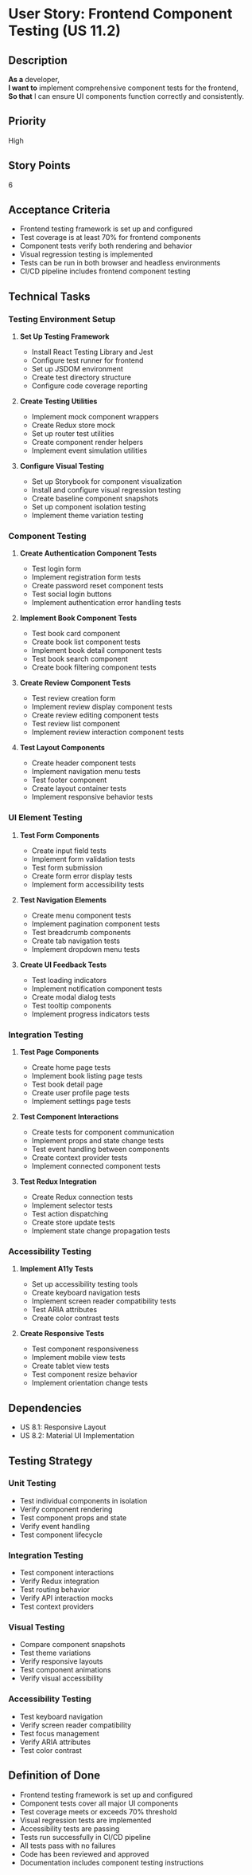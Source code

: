 # User Story: Frontend Component Testing (US 11.2)

## Description
**As a** developer,  
**I want to** implement comprehensive component tests for the frontend,  
**So that** I can ensure UI components function correctly and consistently.

## Priority
High

## Story Points
6

## Acceptance Criteria
- Frontend testing framework is set up and configured
- Test coverage is at least 70% for frontend components
- Component tests verify both rendering and behavior
- Visual regression testing is implemented
- Tests can be run in both browser and headless environments
- CI/CD pipeline includes frontend component testing

## Technical Tasks

### Testing Environment Setup
1. **Set Up Testing Framework**
   - Install React Testing Library and Jest
   - Configure test runner for frontend
   - Set up JSDOM environment
   - Create test directory structure
   - Configure code coverage reporting

2. **Create Testing Utilities**
   - Implement mock component wrappers
   - Create Redux store mock
   - Set up router test utilities
   - Create component render helpers
   - Implement event simulation utilities

3. **Configure Visual Testing**
   - Set up Storybook for component visualization
   - Install and configure visual regression testing
   - Create baseline component snapshots
   - Set up component isolation testing
   - Implement theme variation testing

### Component Testing
1. **Create Authentication Component Tests**
   - Test login form
   - Implement registration form tests
   - Create password reset component tests
   - Test social login buttons
   - Implement authentication error handling tests

2. **Implement Book Component Tests**
   - Test book card component
   - Create book list component tests
   - Implement book detail component tests
   - Test book search component
   - Create book filtering component tests

3. **Create Review Component Tests**
   - Test review creation form
   - Implement review display component tests
   - Create review editing component tests
   - Test review list component
   - Implement review interaction component tests

4. **Test Layout Components**
   - Create header component tests
   - Implement navigation menu tests
   - Test footer component
   - Create layout container tests
   - Implement responsive behavior tests

### UI Element Testing
1. **Test Form Components**
   - Create input field tests
   - Implement form validation tests
   - Test form submission
   - Create form error display tests
   - Implement form accessibility tests

2. **Test Navigation Elements**
   - Create menu component tests
   - Implement pagination component tests
   - Test breadcrumb components
   - Create tab navigation tests
   - Implement dropdown menu tests

3. **Create UI Feedback Tests**
   - Test loading indicators
   - Implement notification component tests
   - Create modal dialog tests
   - Test tooltip components
   - Implement progress indicators tests

### Integration Testing
1. **Test Page Components**
   - Create home page tests
   - Implement book listing page tests
   - Test book detail page
   - Create user profile page tests
   - Implement settings page tests

2. **Test Component Interactions**
   - Create tests for component communication
   - Implement props and state change tests
   - Test event handling between components
   - Create context provider tests
   - Implement connected component tests

3. **Test Redux Integration**
   - Create Redux connection tests
   - Implement selector tests
   - Test action dispatching
   - Create store update tests
   - Implement state change propagation tests

### Accessibility Testing
1. **Implement A11y Tests**
   - Set up accessibility testing tools
   - Create keyboard navigation tests
   - Implement screen reader compatibility tests
   - Test ARIA attributes
   - Create color contrast tests

2. **Create Responsive Tests**
   - Test component responsiveness
   - Implement mobile view tests
   - Create tablet view tests
   - Test component resize behavior
   - Implement orientation change tests

## Dependencies
- US 8.1: Responsive Layout
- US 8.2: Material UI Implementation

## Testing Strategy

### Unit Testing
- Test individual components in isolation
- Verify component rendering
- Test component props and state
- Verify event handling
- Test component lifecycle

### Integration Testing
- Test component interactions
- Verify Redux integration
- Test routing behavior
- Verify API interaction mocks
- Test context providers

### Visual Testing
- Compare component snapshots
- Test theme variations
- Verify responsive layouts
- Test component animations
- Verify visual accessibility

### Accessibility Testing
- Test keyboard navigation
- Verify screen reader compatibility
- Test focus management
- Verify ARIA attributes
- Test color contrast

## Definition of Done
- Frontend testing framework is set up and configured
- Component tests cover all major UI components
- Test coverage meets or exceeds 70% threshold
- Visual regression tests are implemented
- Accessibility tests are passing
- Tests run successfully in CI/CD pipeline
- All tests pass with no failures
- Code has been reviewed and approved
- Documentation includes component testing instructions
